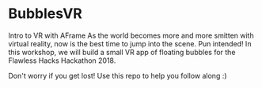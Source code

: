 # BubblesVR

Intro to VR with AFrame
As the world becomes more and more smitten with virtual reality, now is the best time to jump into the scene. Pun intended! In this workshop, we will build a small VR app of floating bubbles for the Flawless Hacks Hackathon 2018.


Don't worry if you get lost! Use this repo to help you follow along :)
